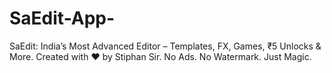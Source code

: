 # SaEdit-App-
SaEdit: India’s Most Advanced Editor – Templates, FX, Games, ₹5 Unlocks &amp; More. Created with ❤️ by Stiphan Sir. No Ads. No Watermark. Just Magic.
